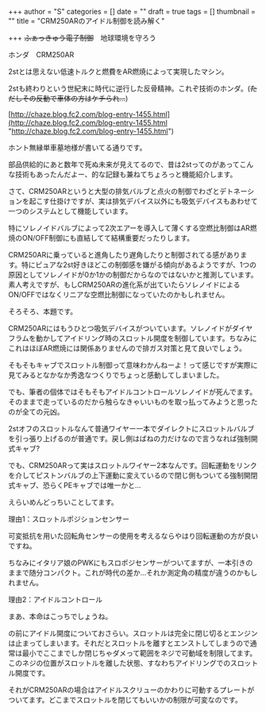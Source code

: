 +++
author = "S"
categories = []
date = ""
draft = true
tags = []
thumbnail = ""
title = "CRM250ARのアイドル制御を読み解く"

+++
~~ふぁっきゅう電子制御~~　地球環境を守ろう

ホンダ　CRM250AR

2stとは思えない低速トルクと燃費をAR燃焼によって実現したマシン。

2stも終わりという世紀末に時代に逆行した反骨精神。これぞ技術のホンダ。(~~ただしその反動で車体の方はケチられ…~~)

[http://chaze.blog.fc2.com/blog-entry-1455.html](http://chaze.blog.fc2.com/blog-entry-1455.html "http://chaze.blog.fc2.com/blog-entry-1455.html")

ホント無縁単車墓地様が書いてる通りです。

部品供給的にあと数年で死ぬ未来が見えてるので、昔は2stってのがあってこんな技術もあったんだよー、的な記録も兼ねてちょろっと機能紹介します。

さて、CRM250ARというと大型の排気バルブと点火の制御でわざとデトネーションを起こす仕掛けですが、実は排気デバイス以外にも吸気デバイスもあわせて一つのシステムとして機能しています。

特にソレノイドバルブによって2次エアーを導入して薄くする空燃比制御はAR燃焼のON/OFF制御にも直結してて結構重要だったりします。

CRM250ARに乗っていると進角したり遅角したりと制御されてる感があります。特にピュアな2st好きほどこの制御感を嫌がる傾向があるようですが、1つの原因としてソレノイドが0か1かの制御だからなのではないかと推測しています。素人考えですが、もしCRM250ARの進化系が出ていたらソレノイドによるON/OFFではなくリニアな空燃比制御になっていたのかもしれません。

そろそろ、本題です。

CRM250ARにはもうひとつ吸気デバイスがついています。ソレノイドがダイヤフラムを動かしてアイドリング時のスロットル開度を制御しています。ちなみにこれはほぼAR燃焼には関係ありませんので排ガス対策と見て良いでしょう。

そもそもキャブでスロットル制御って意味わかんねーよ！って感じですが実際に見てみるとなかなか秀逸なつくりでちょっと感動してしまいました。

でも、筆者の個体ではそもそもアイドルコントロールソレノイドが死んでます。そのままで走っているのだから触らなきゃいいものを取っ払ってみようと思ったのが全ての元凶。

2stオフのスロットルなんて普通ワイヤー一本でダイレクトにスロットルバルブを引っ張り上げるのが普通です。戻し側はばねの力だけなので言うなれば強制開式キャブ?

でも、CRM250ARって実はスロットルワイヤー2本なんです。回転運動をリンクを介してピストンバルブの上下運動に変えているので閉じ側もついてる強制開閉式キャブ、恐らくPEキャブでは唯一かと…

えらいめんどっちいことしてます。

理由1：スロットルポジションセンサー

可変抵抗を用いた回転角センサーの使用を考えるならやはり回転運動の方が良いですね。

ちなみにイタリア娘のPWKにもスロポジセンサーがついてますが、一本引きのままで随分コンパクト。これが時代の差か…それか測定角の精度が違うのかもしれません。

理由2：アイドルコントロール

まあ、本命はこっちでしょうね。

の前にアイドル開度についておさらい。スロットルは完全に閉じ切るとエンジンは止まってしまいます。それだとスロットルを離すとエンストしてしまうので通常は最小でここまでしか閉じちゃダメって範囲をネジで可動域を制限してます。このネジの位置がスロットルを離した状態、すなわちアイドリングでのスロットル開度です。

それがCRM250ARの場合はアイドルスクリューのかわりに可動するプレートがついてます。どこまでスロットルを閉じてもいいかの制限が可変なのです。